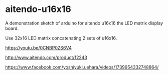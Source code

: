 # aitendo-u16x16
A demonstration sketch of arduino for aitendo u16x16 the LED matrix display board.

Use 32x16 LED matrix concatenating 2 sets of u16x16.

https://youtu.be/0CNBP0ZS6V4

http://www.aitendo.com/product/12243

https://www.facebook.com/yoshiyuki.uehara/videos/1739954332748864/
